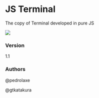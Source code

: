 # JS Terminal

The copy of Terminal developed in pure JS

![][drag]

### Version
1.1

### Authors
@pedrolaxe

@gtkatakura

[drag]: https://raw.githubusercontent.com/pedrolaxe/js-terminal/master/image1.jpg
